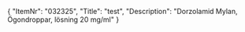 {
  "ItemNr": "032325",
  "Title": "test",
  "Description": "Dorzolamid Mylan, Ögondroppar, lösning 20 mg/ml"
}